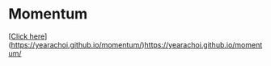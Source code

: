 # Momentum

[[Click here](yearachoi.github.io/momentum/)](https://yearachoi.github.io/momentum/)https://yearachoi.github.io/momentum/
